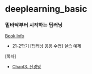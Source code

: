 # deeplearning_basic

### 밑바닥부터 시작하는 딥러닝  

[Book Info](https://book.naver.com/bookdb/book_detail.nhn?bid=11492334)  
- 21-2학기 [딥러닝 응용 수업] 실습 예제

[목차]
- [Chapt3. 신경망](https://github.com/nyongja/deeplearning_basic/tree/main/Ch3.%20신경망)
